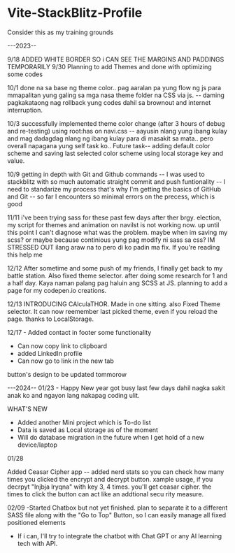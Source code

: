 # Vite-StackBlitz-Profile
Consider this as my training grounds

---2023--

9/18 ADDED WHITE BORDER SO i CAN SEE THE MARGINS AND PADDINGS TEMPORARILY
9/30 Planning to add Themes and done with optimizing some codes

10/1 done na sa base ng theme color.. pag aaralan pa yung flow ng js para mmapalitan yung  <link rel="stylesheet" id="themesheet" href="CSS/Themes/default.css" /> galing sa mga nasa theme folder na CSS via js.
-- daming pagkakataong nag rollback yung codes dahil sa brownout and internet interruption.

10/3 successfully implemented theme color change (after 3 hours of debug and re-testing) using root:has on navi.css -- aayusin nlang yung ibang kulay and mag dadagdag nlang ng ibang kulay para di masakit sa mata.. pero overall napagana yung self task ko..
Future task-- adding default color scheme and saving last selected color scheme using local storage key and value.

10/9 getting in depth with Git and Github commands -- I was used to stackblitz with so much automatic straight commit and push funtionality -- I need to standarize my process that's why I'm getting the basics of GitHub and Git -- so far I encounters so minimal errors on the precess, which is good 

11/11 i've been trying sass for these past few days after ther brgy. election, my script for themes and animation on navilst is not working now. up until this point I can't diagnose what was the problem. maybe when im saving my scss? or maybe because continious yung pag modify ni sass sa css? IM STRESSED OUT ilang araw na  to pero di ko padin ma fix. If you're reading this help me

12/12 After sometime and some push of my friends, I finally get back to my battle station. Also fixed theme selector. after doing some research for 1 and a half day. Kaya naman palang pag haluin ang SCSS at JS. planning to add a page for my codepen.io creations.

12/13 INTRODUCING CAlculaTHOR.  Made in one sitting. also Fixed Theme selector. It can now reemember last picked theme, even if you reload the page. thanks to LocalStorage.

12/17 - Added contact in footer some functionality
- Can now copy link to clipboard
- added LinkedIn profile
- Can now go to link in the new tab

 button's design to be updated tommorow

---2024--
 01/23 - Happy New year got busy last few days dahil nagka sakit anak ko and ngayon lang nakapag coding ulit. 

WHAT'S NEW
- Added another Mini project which is To-do list
- Data is saved as Local storage as of the moment
- Will do database migration in the future when I get hold of a new device/laptop

01/28 

Added Ceasar Cipher app
-- added nerd stats so you can check how many times you clicked the encrypt and decrypt button. xample usage, if you decrpyt "lnjbja lryqna" with key 3, 4 times. you'll get ceasar cipher. the times to click the button can act like an addtional secu
rity measure.


02/09 
-Started Chatbox but not yet finished.  plan to separate it to a different SASS file along with the "Go to Top" Button, so I can easily manage all fixed positioned elements
- If i can, I'll try to integrate the  chatbot with Chat GPT or any AI learning tech with API.
